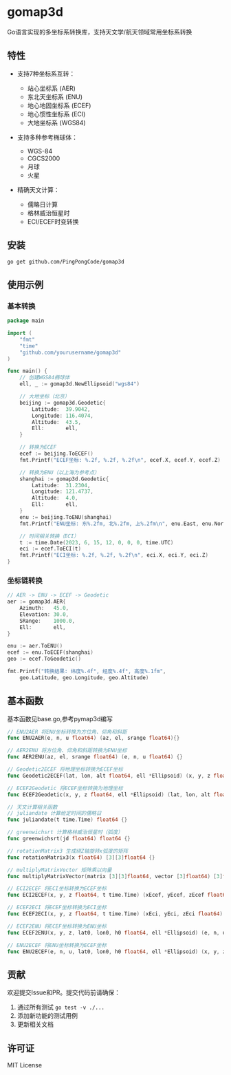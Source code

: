# gomap3d

Go语言实现的多坐标系转换库，支持天文学/航天领域常用坐标系转换

## 特性

- 支持7种坐标系互转：

  - 站心坐标系 (AER)
  - 东北天坐标系 (ENU)
  - 地心地固坐标系 (ECEF)
  - 地心惯性坐标系 (ECI)
  - 大地坐标系 (WGS84)
- 支持多种参考椭球体：

  - WGS-84
  - CGCS2000
  - 月球
  - 火星
- 精确天文计算：

  - 儒略日计算
  - 格林威治恒星时
  - ECI/ECEF时变转换

## 安装

```bash
go get github.com/PingPongCode/gomap3d
```

## 使用示例

### 基本转换

```go
package main

import (
	"fmt"
	"time"
	"github.com/yourusername/gomap3d"
)

func main() {
	// 创建WGS84椭球体
	ell, _ := gomap3d.NewEllipsoid("wgs84")

	// 大地坐标（北京）
	beijing := gomap3d.Geodetic{
		Latitude:  39.9042, 
		Longitude: 116.4074,
		Altitude:  43.5,
		Ell:       ell,
	}

	// 转换为ECEF
	ecef := beijing.ToECEF()
	fmt.Printf("ECEF坐标: %.2f, %.2f, %.2f\n", ecef.X, ecef.Y, ecef.Z)

	// 转换为ENU（以上海为参考点）
	shanghai := gomap3d.Geodetic{
		Latitude:  31.2304,
		Longitude: 121.4737,
		Altitude:  4.0,
		Ell:       ell,
	}
	enu := beijing.ToENU(shanghai)
	fmt.Printf("ENU坐标: 东%.2fm, 北%.2fm, 上%.2fm\n", enu.East, enu.North, enu.Up)

	// 时间相关转换（ECI）
	t := time.Date(2023, 6, 15, 12, 0, 0, 0, time.UTC)
	eci := ecef.ToECI(t)
	fmt.Printf("ECI坐标: %.2f, %.2f, %.2f\n", eci.X, eci.Y, eci.Z)
}
```

### 坐标链转换

```go
// AER -> ENU -> ECEF -> Geodetic
aer := gomap3d.AER{
	Azimuth:   45.0,
	Elevation: 30.0,
	SRange:    1000.0,
	Ell:       ell,
}

enu := aer.ToENU()
ecef := enu.ToECEF(shanghai)
geo := ecef.ToGeodetic()

fmt.Printf("转换结果: 纬度%.4f°, 经度%.4f°, 高度%.1fm", 
	geo.Latitude, geo.Longitude, geo.Altitude)
```

## 基本函数

基本函数见base.go,参考pymap3d编写

```go
// ENU2AER 将ENU坐标转换为方位角、仰角和斜距
func ENU2AER(e, n, u float64) (az, el, srange float64){}

// AER2ENU 将方位角、仰角和斜距转换为ENU坐标
func AER2ENU(az, el, srange float64) (e, n, u float64) {}

// Geodetic2ECEF 将地理坐标转换为ECEF坐标
func Geodetic2ECEF(lat, lon, alt float64, ell *Ellipsoid) (x, y, z float64) {}

// ECEF2Geodetic 将ECEF坐标转换为地理坐标
func ECEF2Geodetic(x, y, z float64, ell *Ellipsoid) (lat, lon, alt float64) {}

// 天文计算相关函数
// juliandate 计算给定时间的儒略日
func juliandate(t time.Time) float64 {}

// greenwichsrt 计算格林威治恒星时（弧度）
func greenwichsrt(jd float64) float64 {}

// rotationMatrix3 生成绕Z轴旋转x弧度的矩阵
func rotationMatrix3(x float64) [3][3]float64 {}

// multiplyMatrixVector 矩阵乘以向量
func multiplyMatrixVector(matrix [3][3]float64, vector [3]float64) [3]float64 {}

// ECI2ECEF 将ECI坐标转换为ECEF坐标
func ECI2ECEF(x, y, z float64, t time.Time) (xEcef, yEcef, zEcef float64) {}

// ECEF2ECI 将ECEF坐标转换为ECI坐标
func ECEF2ECI(x, y, z float64, t time.Time) (xEci, yEci, zEci float64) {}

// ECEF2ENU 将ECEF坐标转换为ENU坐标
func ECEF2ENU(x, y, z, lat0, lon0, h0 float64, ell *Ellipsoid) (e, n, u float64) {}

// ENU2ECEF 将ENU坐标转换为ECEF坐标
func ENU2ECEF(e, n, u, lat0, lon0, h0 float64, ell *Ellipsoid) (x, y, z float64) {}
```

## 贡献

欢迎提交Issue和PR。提交代码前请确保：

1. 通过所有测试 `go test -v ./...`
2. 添加新功能的测试用例
3. 更新相关文档

## 许可证

MIT License
